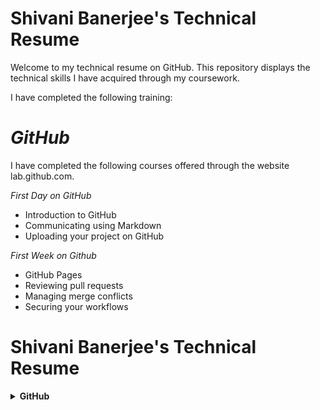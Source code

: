 # Shivani Banerjee's Technical Resume 

Welcome to my technical resume on GitHub. This repository displays the technical skills I have acquired through my coursework.

I have completed the following training:

# _GitHub_

I have completed the following courses offered through the website lab.github.com. 

*First Day on GitHub*

- Introduction to GitHub
- Communicating using Markdown
- Uploading your project on GitHub


*First Week on Github*

- GitHub Pages
- Reviewing pull requests
- Managing merge conflicts
- Securing your workflows

# Shivani Banerjee's Technical Resume


<details closed="">
     <summary><b>GitHub</b></summary>
     <br />
     <p>Courses completed include:
     <ul>
    <li>Uploading your project to GitHub</li>
    <li>Communicating using Markdown</li>
    <li>GitHub Pages</li>
    <li>Reviewing pull requests</li>
    <li>Managing merge conflicts</li>
    <li>Securing your workflows</li>
    </ul>
     <img src="FirstDay.png" alt="First Day on GitHub" width="600" height="400" border="2" />
     <img src="FirstWeek.png" alt="First Week on GitHub" width="600" height="400" border="2" />
     </p>
    </details>

